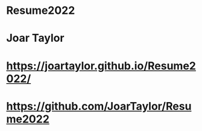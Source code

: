# Resume2022 
# Joar Taylor
# https://joartaylor.github.io/Resume2022/
# https://github.com/JoarTaylor/Resume2022

